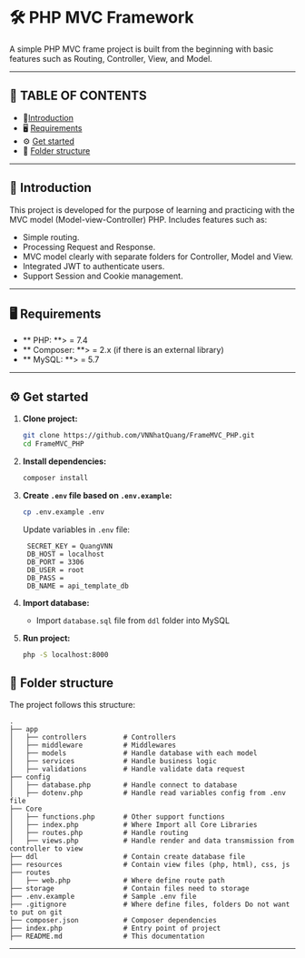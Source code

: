 # 🛠 PHP MVC Framework

A simple PHP MVC frame project is built from the beginning with basic features such as Routing, Controller, View, and Model.

---



## 🚀 TABLE OF CONTENTS
- 📌[Introduction](#introduction)
- 🖥 [Requirements](#requirements)
- ⚙️ [Get started](#get_started)
- 📁 [Folder structure](#folder_structure)

---



## 📌 Introduction
This project is developed for the purpose of learning and practicing with the MVC model (Model-view-Controller) PHP. Includes features such as:
- Simple routing.
- Processing Request and Response.
- MVC model clearly with separate folders for Controller, Model and View.
- Integrated JWT to authenticate users.
- Support Session and Cookie management.

---



## 🖥 Requirements
- ** PHP: **> = 7.4
- ** Composer: **> = 2.x (if there is an external library)
- ** MySQL: **> = 5.7

---



## ⚙️ Get started
1. **Clone project:**
    ```bash
    git clone https://github.com/VNNhatQuang/FrameMVC_PHP.git
    cd FrameMVC_PHP
    ```

2. **Install dependencies:**
    ```bash
    composer install
    ```

3. **Create `.env` file based on `.env.example`:**
    ```bash
    cp .env.example .env
    ```
    Update variables in `.env` file:

        SECRET_KEY = QuangVNN
        DB_HOST = localhost
        DB_PORT = 3306
        DB_USER = root
        DB_PASS = 
        DB_NAME = api_template_db

4. **Import database:**
    - Import `database.sql` file from `ddl` folder into MySQL

5. **Run project:**
    ```bash
    php -S localhost:8000
    ```



## 📁 Folder structure
The project follows this structure:

    .
    ├── app
    │   ├── controllers         # Controllers
    │   ├── middleware          # Middlewares
    │   ├── models              # Handle database with each model
    │   ├── services            # Handle business logic
    │   ├── validations         # Handle validate data request
    ├── config
    │   ├── database.php        # Handle connect to database
    │   ├── dotenv.php          # Handle read variables config from .env file
    ├── Core
    │   ├── functions.php       # Other support functions
    │   ├── index.php           # Where Import all Core Libraries
    │   ├── routes.php          # Handle routing
    │   ├── views.php           # Handle render and data transmission from controller to view
    ├── ddl                     # Contain create database file
    ├── resources               # Contain view files (php, html), css, js
    ├── routes
    │   ├── web.php             # Where define route path
    ├── storage                 # Contain files need to storage
    ├── .env.example            # Sample .env file
    ├── .gitignore              # Where define files, folders Do not want to put on git
    ├── composer.json           # Composer dependencies
    ├── index.php               # Entry point of project
    ├── README.md               # This documentation

---
